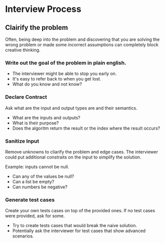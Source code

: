 # Interview Process

## Clairify the problem

Often, being deep into the problem and discovering that you are solving the wrong
problem or made some incorrect assumptions can completely block creative thinking.

### Write out the goal of the problem in plain english.

- The interviewer might be able to stop you early on.
- It's easy to refer back to when you get lost.
- What do you know and not know?

### Declare Contract

Ask what are the input and output types are and their semantics.

- What are the inputs and outputs?
- What is their purpose?
- Does the algoritm return the result or the index where the result occurs?

### Sanitize Input

Remove unknowns to cliarify the problem and edge cases. The interviewer 
could put additional constraits on the input to simplify the solution.

Example: inputs cannot be null.

- Can any of the values be null?
- Can a list be empty?
- Can numbers be negative?

### Generate test cases

Create your own tests cases on top of the provided ones. If no 
test cases were provided, ask for some.

- Try to create tests cases that would break the naive solution.
- Potentially ask the interviewer for test cases that show advanced scenarios.
